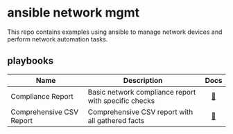 # ansible network mgmt

This repo contains examples using ansible to manage network devices and perform network automation tasks.

## playbooks

| Name | Description | Docs |
| --- | --- | :---: |
| Compliance Report | Basic network compliance report with specific checks | [📝](./playbooks/compliance-report.md) |
| Comprehensive CSV Report | Comprehensive CSV report with all gathered facts | [📝](./playbooks/comprehensive-csv-report.md) |